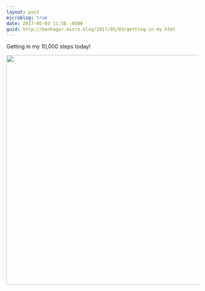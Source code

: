 ```yaml
---
layout: post
microblog: true
date: 2017-05-03 11:58 -0500
guid: http://benhager.micro.blog/2017/05/03/getting-in-my.html
---
```

Getting in my 10,000 steps today!

<img src="http://benhager.micro.blog/uploads/2017/9067fdd498.jpg" width="600" height="600" style="height: auto" />
